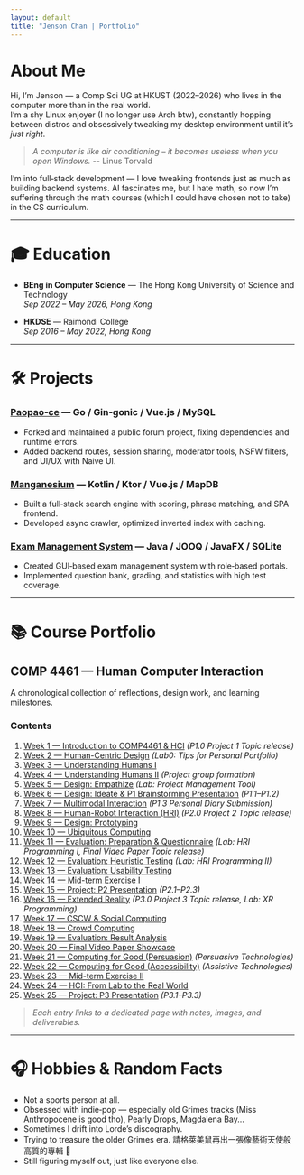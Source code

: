 ```yaml
---
layout: default
title: "Jenson Chan | Portfolio"
---
```


# About Me

Hi, I’m Jenson — a Comp Sci UG at HKUST (2022–2026) who lives in the computer more than in the real world.  
I’m a shy Linux enjoyer (I no longer use Arch btw), constantly hopping between distros and obsessively tweaking my desktop environment until it’s *just right*.  
> *A computer is like air conditioning – it becomes useless when you open Windows.* -- Linus Torvald

I’m into full‑stack development — I love tweaking frontends just as much as building backend systems. AI fascinates me, but I hate math, so now I’m suffering through the math courses (which I could have chosen not to take) in the CS curriculum.

---

# 🎓 Education

- **BEng in Computer Science** — The Hong Kong University of Science and Technology  
  *Sep 2022 – May 2026, Hong Kong*

- **HKDSE** — Raimondi College  
  *Sep 2016 – May 2022, Hong Kong*  

---
# 🛠 Projects

### [**Paopao‑ce**](https://github.com/waydxd/paopao-ce) — Go / Gin‑gonic / Vue.js / MySQL  
- Forked and maintained a public forum project, fixing dependencies and runtime errors.  
- Added backend routes, session sharing, moderator tools, NSFW filters, and UI/UX with Naive UI.

### [**Manganesium**](https://github.com/waydxd/maganesium) — Kotlin / Ktor / Vue.js / MapDB  
- Built a full‑stack search engine with scoring, phrase matching, and SPA frontend.  
- Developed async crawler, optimized inverted index with caching.

### [**Exam Management System**](https://github.com/waydxd/COMP3111-Project) — Java / JOOQ / JavaFX / SQLite  
- Created GUI‑based exam management system with role‑based portals.  
- Implemented question bank, grading, and statistics with high test coverage.

---

# 📚 Course Portfolio


## COMP 4461 — Human Computer Interaction

A chronological collection of reflections, design work, and learning milestones.

### Contents

1. [Week 1 — Introduction to COMP4461 & HCI](#) *(P1.0 Project 1 Topic release)*
2. [Week 2 — Human-Centric Design](#) *(Lab0: Tips for Personal Portfolio)*
3. [Week 3 — Understanding Humans I](#)
4. [Week 4 — Understanding Humans II](#) *(Project group formation)*
5. [Week 5 — Design: Empathize](#) *(Lab: Project Management Tool)*
6. [Week 6 — Design: Ideate & P1 Brainstorming Presentation](#) *(P1.1–P1.2)*
7. [Week 7 — Multimodal Interaction](#) *(P1.3 Personal Diary Submission)*
8. [Week 8 — Human-Robot Interaction (HRI)](#) *(P2.0 Project 2 Topic release)*
9. [Week 9 — Design: Prototyping](#)
10. [Week 10 — Ubiquitous Computing](#)
11. [Week 11 — Evaluation: Preparation & Questionnaire](#) *(Lab: HRI Programming I, Final Video Paper Topic release)*
12. [Week 12 — Evaluation: Heuristic Testing](#) *(Lab: HRI Programming II)*
13. [Week 13 — Evaluation: Usability Testing](#)
14. [Week 14 — Mid-term Exercise I](#)
15. [Week 15 — Project: P2 Presentation](#) *(P2.1–P2.3)*
16. [Week 16 — Extended Reality](#) *(P3.0 Project 3 Topic release, Lab: XR Programming)*
17. [Week 17 — CSCW & Social Computing](#)
18. [Week 18 — Crowd Computing](#)
19. [Week 19 — Evaluation: Result Analysis](#)
20. [Week 20 — Final Video Paper Showcase](#)
21. [Week 21 — Computing for Good (Persuasion)](#) *(Persuasive Technologies)*
22. [Week 22 — Computing for Good (Accessibility)](#) *(Assistive Technologies)*
23. [Week 23 — Mid-term Exercise II](#)
24. [Week 24 — HCI: From Lab to the Real World](#)
25. [Week 25 — Project: P3 Presentation](#) *(P3.1–P3.3)*

> *Each entry links to a dedicated page with notes, images, and deliverables.*

---

# 🎧 Hobbies & Random Facts
- Not a sports person at all.  
- Obsessed with indie‑pop — especially old Grimes tracks (Miss Anthropocene is good tho), Pearly Drops, Magdalena Bay... 
- Sometimes I drift into Lorde’s discography.  
- Trying to treasure the older Grimes era. 請格萊美鼠再出一張像藝術天使般高質的專輯 🙏 
- Still figuring myself out, just like everyone else.
